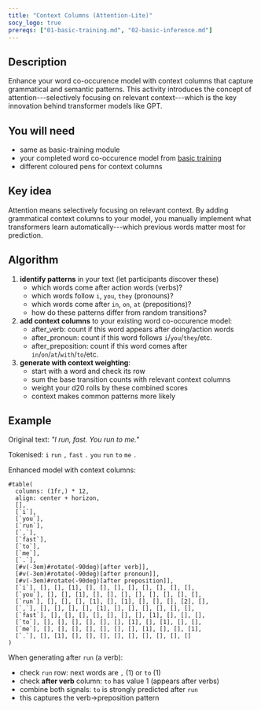 ```yaml
---
title: "Context Columns (Attention-Lite)"
socy_logo: true
prereqs: ["01-basic-training.md", "02-basic-inference.md"]
---
```


## Description

Enhance your word co-occurence model with context columns that capture
grammatical and semantic patterns. This activity introduces the concept of
attention---selectively focusing on relevant context---which is the key
innovation behind transformer models like GPT.

## You will need

- same as basic-training module
- your completed word co-occurence model from
  [basic training](01-basic-training.md)
- different coloured pens for context columns

## Key idea

Attention means selectively focusing on relevant context. By adding grammatical
context columns to your model, you manually implement what transformers learn
automatically---which previous words matter most for prediction.

## Algorithm

1. **identify patterns** in your text (let participants discover these)
   - which words come after action words (verbs)?
   - which words follow `i`, `you`, `they` (pronouns)?
   - which words come after `in`, `on`, `at` (prepositions)?
   - how do these patterns differ from random transitions?
2. **add context columns** to your existing word co-occurence model:
   - after_verb: count if this word appears after doing/action words
   - after_pronoun: count if this word follows `i`/`you`/`they`/etc.
   - after_preposition: count if this word comes after
     `in`/`on`/`at`/`with`/`to`/etc.
3. **generate with context weighting**:
   - start with a word and check its row
   - sum the base transition counts with relevant context columns
   - weight your d20 rolls by these combined scores
   - context makes common patterns more likely

## Example

Original text: _"I run, fast. You run to me."_

Tokenised: `i` `run` `,` `fast` `.` `you` `run` `to` `me` `.`

Enhanced model with context columns:

```{=typst}
#table(
  columns: (1fr,) * 12,
  align: center + horizon,
  [],
  [`i`],
  [`you`],
  [`run`],
  [`,`],
  [`fast`],
  [`to`],
  [`me`],
  [`.`],
  [#v(-3em)#rotate(-90deg)[after verb]],
  [#v(-3em)#rotate(-90deg)[after pronoun]],
  [#v(-3em)#rotate(-90deg)[after preposition]],
  [`i`], [], [], [1], [], [], [], [], [], [], [], [],
  [`you`], [], [], [1], [], [], [], [], [], [], [], [],
  [`run`], [], [], [], [1], [], [1], [], [], [], [2], [],
  [`,`], [], [], [], [], [1], [], [], [], [], [], [],
  [`fast`], [], [], [], [], [], [], [], [1], [], [], [],
  [`to`], [], [], [], [], [], [], [1], [], [1], [], [],
  [`me`], [], [], [], [], [], [], [], [1], [], [], [1],
  [`.`], [], [1], [], [], [], [], [], [], [], [], []
)
```

When generating after `run` (a verb):

- check `run` row: next words are `,` (1) or `to` (1)
- check **after verb** column: `to` has value 1 (appears after verbs)
- combine both signals: `to` is strongly predicted after `run`
- this captures the verb→preposition pattern
